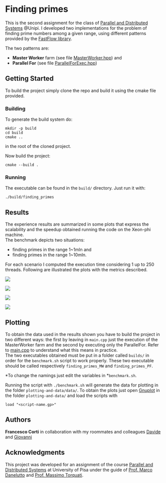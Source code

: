 # Finding primes

This is the second assignment for the class of [Parallel and Distributed Systems](http://didawiki.di.unipi.it/doku.php/magistraleinformaticanetworking/spm/sdpm09support) @Unipi. I developed two implementations for the problem of finding prime numbers among a given range, using different patterns provided by the [FastFlow library](http://calvados.di.unipi.it/).  

The two patterns are:
* **Master Worker** farm (see file [MasterWorker.hpp](https://github.com/dbarasti/finding_primes/MasterWorker.hpp)) and
* **Parallel For** (see file [ParallelForExec.hpp](https://github.com/dbarasti/finding_primes/ParallelForExec.hpp))
  

## Getting Started

To build the project simply clone the repo and build it using the cmake file provided.


### Building
To generate the build system do:  
```
mkdir -p build
cd build
cmake ..
```
in the root of the cloned project.  

Now build the project:
```
cmake --build .
```


### Running
The executable can be found in the ```build/``` directory. Just run it with:

```./build/finding_primes``` 


## Results
The experience results are summarized in some plots that express the scalability and the speedup obtained running the code on the Xeon-phi machine.  
The benchmark depicts two situations:
* finding primes in the range 1~1mln and
* finding primes in the range 1~10mln.  

For each scenario I computed the execution time considering 1 up to 250 threads. Following are illustrated the plots with the metrics described. 

![](plotting-and-data/img/speed1mln.png)

![](plotting-and-data/img/speed10mln.png)

![](plotting-and-data/img/scal1mln.png)

![](plotting-and-data/img/scal10mln.png)


## Plotting

To obtain the data used in the results shown you have to build the project in two different ways: the first by leaving in ```main.cpp```  just the execution of the MasterWorker farm and the second by executing only the ParallelFor. Refer to [main.cpp](https://github.com/dbarasti/finding_primes/main.cpp) to understand what this means in practice.  
The two executables obtained must be put in a folder called ```builds/``` in order for the ```benchmark.sh``` script to work properly. These two executable should be called respectively ```finding_primes_MW``` and ```finding_primes_PF```.  

*To change the namings just edit the variables in *```benchmark.sh```.

Running the script with ```./benchmark.sh``` will generate the data for plotting in the folder ```plotting-and-data/data/```. To obtain the plots just open [Gnuplot](http://www.gnuplot.info/) in the folder ```plotting-and-data/``` and load the scripts with

```load "<script-name.gp>"```
 

## Authors

**Francesco Corti** in collaboration with my roommates and colleagues [Davide](https://github.com/dbarasti) and [Giovanni](https://github.com/GiovanniSorice)  

## Acknowledgments
This project was developed for an assignment of the course [Parallel and Distributed Systems](http://didawiki.di.unipi.it/doku.php/magistraleinformaticanetworking/spm/sdpm09support) at University of Pisa under the guide of [Prof. Marco Danelutto](http://calvados.di.unipi.it/paragroup/danelutto/) and [Prof. Massimo Torquati](http://calvados.di.unipi.it/paragroup/torquati/).


